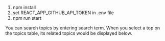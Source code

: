 1. npm install
2. set REACT_APP_GITHUB_API_TOKEN in .env file
3. npm run start 

You can search topics by entering search term.
When you select a top on the topics table, its related topics would be displayed below.